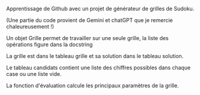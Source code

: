 Apprentissage de Github avec un projet de générateur de grilles de Sudoku.

(Une partie du code provient de Gemini et chatGPT que je remercie chaleureusement !)

Un objet Grille permet de travailler sur une seule grille, la liste des opérations figure dans la docstring

La grille est dans le tableau grille et sa solution dans le tableau solution.

Le tableau candidats contient une liste des chiffres possibles dans chaque case ou une liste vide.

La fonction d'évaluation calcule les principaux paramètres de la grille.


